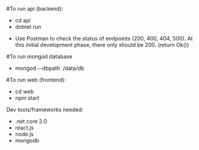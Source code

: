 #To run api (backend):
- cd api
- dotnet run

* Use Postman to check the status of endpoints (200, 400, 404, 500). At this initial development phase, there only should be 200. (return Ok())

#To run mongod database
- mongod --dbpath ./data/db

#To run web (frontend):
- cd web
- npm start

Dev tools/frameworks needed:
- .net core 2.0
- react.js
- node.js
- mongodb
